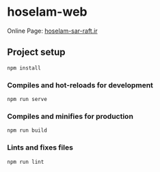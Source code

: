 # hoselam-web

Online Page: [hoselam-sar-raft.ir](http://hoselam-sar-raft.ir)

## Project setup
```
npm install
```

### Compiles and hot-reloads for development
```
npm run serve
```

### Compiles and minifies for production
```
npm run build
```

### Lints and fixes files
```
npm run lint
```
